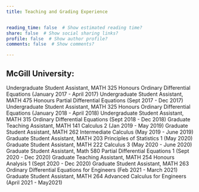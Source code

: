 ```yaml
---
title: Teaching and Grading Experience


reading_time: false  # Show estimated reading time?
share: false  # Show social sharing links?
profile: false  # Show author profile?
comments: false  # Show comments?

---
```


## McGill University:
Undergraduate Student Assistant, MATH 325 Honours Ordinary Differential Equations (January 2017 - April 2017)
Undergraduate Student Assistant, MATH 475 Honours Partial Differential Equations (Sept 2017 - Dec 2017)
Undergraduate Student Assistant, MATH 325 Honours Ordinary Differential Equations (January 2018 - April 2018)
Undergraduate Student Assistant, MATH 315 Ordinary Differential Equations (Sept 2018 - Dec 2018)
Graduate Teaching Assistant, MATH 141 Calculus 2 (Jan 2019 - May 2019)
Graduate Student Assistant, MATH 262 Intermediate Calculus (May 2019  - June 2019)
Graduate Student Assistant, MATH 203 Principles of Statistics 1 (May 2020)
Graduate Student Assistant, MATH 222 Calculus 3 (May 2020 - June 2020)
Graduate Student Assistant, Math 580 Partial Differential Equations 1 (Sept 2020 - Dec 2020)
Graduate Teaching Assistant, MATH 254 Honours Analysis 1 (Sept 2020 - Dec 2020)
Graduate Student Assistant, MATH 263 Ordinary Differential Equations for Engineers (Feb 2021 - March 2021)
Graduate Student Assistant, MATH 264 Advanced Calculus for Engineers (April 2021 - May2021)
